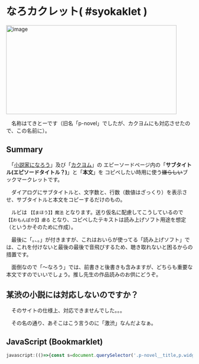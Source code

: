 # なろカクレット( #syokaklet )


<img width="460" height="240" alt="image" src="https://github.com/user-attachments/assets/93557b59-b181-4a35-9436-156b778d42bc" />



　名称はてきとーです（旧名「p-novel」でしたが、カクヨムにも対応させたので、この名前に）。

## Summary

　「[小説家になろう](https://syosetu.com/)」及び「[カクヨム](https://kakuyomu.jp/)」の エピーソードページ内の「<b>サブタイトル(エピソードタイトル？)</b>」と「<b>本文</b>」を コピペしたい時用に使う<s>嫌らしい</s>ブックマークレットです。

　ダイアログにサブタイトルと、文字数と、行数（数値はざっくり）を表示させ、サブタイトルと本文をコピーするだけのもの。

　ルビは ``【【まほう】】魔法`` となります。送り仮名に配慮してこうしているので ``【【おもんぱか】】慮る`` となり、コピペしたテキストは読み上げソフト用途を想定（というかそのために作成）。

　最後に「。、。」が付きますが、これはおいらが使ってる「読み上げソフト」では、これを付けないと最後の最後で音飛びするため、聴き取れないと困るからの措置です。

　面倒なので「～なろう」では、前書きと後書きも含みますが、どちらも重要な本文ですのでいいでしょう。推し先生の作品読みのお供にどうぞ。


## 某渋の小説には対応しないのですか？

　そのサイトの仕様上、対応できませんでした。。。

　その名の通り、あそこはこう言うのに「激渋」なんだよなぁ。
　

## JavaScript (Bookmarklet)

```js
javascript:(()=>{const s=document.querySelector('.p-novel__title,p.widget-episodeTitle')?.innerText.trim(),b=document.querySelector(%27.p-novel__body,[data-episode-text],.widget-episodeBody,[itemprop="articleBody"]%27);if(!s||!b)return alert("取得不可");let c=b.cloneNode(true);c.querySelectorAll(%27ruby%27).forEach(r=>{r.querySelectorAll(%27rt%27).forEach(rt=>{rt.innerText=rt.innerText.replace(/[【】]/g,%27%27)});let rt=r.querySelector(%27rt%27)?.innerText.trim()||"",rb=[...r.childNodes].filter(n=>n.nodeType===3||n.tagName==="RB").map(n=>n.textContent).join(%27%27).trim();r.replaceWith(`【【${rt}】】${rb}`)});let f=c.innerText,text=s+%27\n\n%27+f+%27\n。、。\n\n\n%27,lines=text.split(%27\n%27).filter(l=>l.trim()).length,chars=text.length;navigator.clipboard.writeText(text).then(()=>alert(`コピー完了: ${s}\n文字数: ${chars}\n行数: ${lines}`)).catch(e=>alert("コピー失敗: "+e))})();
```

